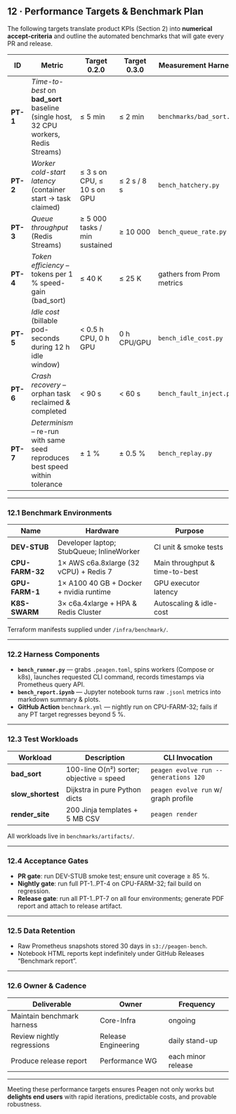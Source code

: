 ## 12 · Performance Targets & Benchmark Plan

The following targets translate product KPIs (Section 2) into **numerical
accept-criteria** and outline the automated benchmarks that will gate every
PR and release.

| ID       | Metric                                                                                | Target 0.2.0                   | Target 0.3.0 | Measurement Harness       |
| -------- | ------------------------------------------------------------------------------------- | ----------------------------- | ----------- | ------------------------- |
| **PT-1** | *Time-to-best* on **bad\_sort** baseline (single host, 32 CPU workers, Redis Streams) | ≤ 5 min                       | ≤ 2 min     | `benchmarks/bad_sort.py`  |
| **PT-2** | *Worker cold-start latency* (container start → task claimed)                          | ≤ 3 s on CPU, ≤ 10 s on GPU   | ≤ 2 s / 8 s | `bench_hatchery.py`       |
| **PT-3** | *Queue throughput* (Redis Streams)                                                    | ≥ 5 000 tasks / min sustained | ≥ 10 000    | `bench_queue_rate.py`     |
| **PT-4** | *Token efficiency* – tokens per 1 % speed-gain (bad\_sort)                            | ≤ 40 K                        | ≤ 25 K      | gathers from Prom metrics |
| **PT-5** | *Idle cost* (billable pod-seconds during 12 h idle window)                            | < 0.5 h CPU, 0 h GPU          | 0 h CPU/GPU | `bench_idle_cost.py`      |
| **PT-6** | *Crash recovery* – orphan task reclaimed & completed                                  | < 90 s                        | < 60 s      | `bench_fault_inject.py`   |
| **PT-7** | *Determinism* – re-run with same seed reproduces best speed within tolerance          | ± 1 %                         | ± 0.5 %     | `bench_replay.py`         |

---

### 12.1  Benchmark Environments

| Name            | Hardware                                  | Purpose                        |
| --------------- | ----------------------------------------- | ------------------------------ |
| **DEV-STUB**    | Developer laptop; StubQueue; InlineWorker | CI unit & smoke tests          |
| **CPU-FARM-32** | 1× AWS c6a.8xlarge (32 vCPU) + Redis 7    | Main throughput & time-to-best |
| **GPU-FARM-1**  | 1× A100 40 GB + Docker + nvidia runtime   | GPU executor latency           |
| **K8S-SWARM**   | 3× c6a.4xlarge + HPA & Redis Cluster      | Autoscaling & idle-cost        |

Terraform manifests supplied under `/infra/benchmark/`.

---

### 12.2  Harness Components

* **`bench_runner.py`** — grabs `.peagen.toml`, spins workers (Compose or k8s), launches requested CLI command, records timestamps via Prometheus query API.
* **`bench_report.ipynb`** — Jupyter notebook turns raw `.jsonl` metrics into markdown summary & plots.
* **GitHub Action** `benchmark.yml` — nightly run on CPU-FARM-32; fails if any PT target regresses beyond 5 %.

---

### 12.3  Test Workloads

| Workload           | Description                              | CLI Invocation                        |
| ------------------ | ---------------------------------------- | ------------------------------------- |
| **bad\_sort**      | 100-line O(n²) sorter; objective = speed | `peagen evolve run --generations 120` |
| **slow\_shortest** | Dijkstra in pure Python dicts            | `peagen evolve run` w/ graph profile  |
| **render\_site**   | 200 Jinja templates + 5 MB CSV           | `peagen render`                       |

All workloads live in `benchmarks/artifacts/`.

---

### 12.4  Acceptance Gates

* **PR gate**: run DEV-STUB smoke test; ensure unit coverage ≥ 85 %.
* **Nightly gate**: run full PT-1..PT-4 on CPU-FARM-32; fail build on regression.
* **Release gate**: run all PT-1..PT-7 on all four environments; generate PDF report and attach to release artifact.

---

### 12.5  Data Retention

* Raw Prometheus snapshots stored 30 days in `s3://peagen-bench`.
* Notebook HTML reports kept indefinitely under GitHub Releases “Benchmark report”.

---

### 12.6  Owner & Cadence

| Deliverable                | Owner               | Frequency          |
| -------------------------- | ------------------- | ------------------ |
| Maintain benchmark harness | Core-Infra          | ongoing            |
| Review nightly regressions | Release Engineering | daily stand-up     |
| Produce release report     | Performance WG      | each minor release |

---

Meeting these performance targets ensures Peagen not only works but **delights end users** with rapid iterations, predictable costs, and provable robustness.

